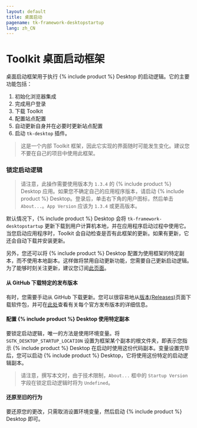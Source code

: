 ```yaml
---
layout: default
title: 桌面启动
pagename: tk-framework-desktopstartup
lang: zh_CN
---
```


# Toolkit 桌面启动框架
桌面启动框架用于执行 {% include product %} Desktop 的启动逻辑。它的主要功能包括：

1. 初始化浏览器集成
2. 完成用户登录
3. 下载 Toolkit
4. 配置站点配置
5. 自动更新自身并在必要时更新站点配置
6. 启动 `tk-desktop` 插件。

> 这是一个内部 Toolkit 框架，因此它实现的界面随时可能发生变化。建议您不要在自己的项目中使用此框架。

### 锁定启动逻辑

> 请注意，此操作需要使用版本为 `1.3.4` 的 {% include product %} Desktop 应用。如果您不确定自己的应用程序版本，请启动 {% include product %} Desktop。登录后，单击右下角的用户图标，然后单击 `About...`。`App Version` 应该为 `1.3.4` 或更高版本。

默认情况下，{% include product %} Desktop 会将 `tk-framework-desktopstartup` 更新下载到用户计算机本地，并在应用程序启动过程中使用它。当您启动应用程序时，Toolkit 会自动检查是否有此框架的更新。如果有更新，它还会自动下载并安装更新。

另外，您还可以将 {% include product %} Desktop 配置为使用框架的特定副本，而不使用本地副本。这样做将禁用自动更新功能，您需要自己更新启动逻辑。为了能够时刻关注更新，建议您订阅[此页面](https://support.shotgunsoftware.com/hc/zh-cn/articles/219040058)。

#### 从 GitHub 下载特定的发布版本

有时，您需要手动从 GitHub 下载更新。您可以很容易地从[版本(Releases)](https://github.com/shotgunsoftware/tk-framework-desktopstartup/releases)页面下载软件包，并可在[此处](https://support.shotgunsoftware.com/hc/en-us/articles/219040058#toc_release_notes)查看有关每个官方发布版本的详细信息。

#### 配置 {% include product %} Desktop 使用特定副本

要锁定启动逻辑，唯一的方法是使用环境变量。将 `SGTK_DESKTOP_STARTUP_LOCATION` 设置为框架某个副本的根文件夹，即表示您指示 {% include product %} Desktop 在启动时使用这份代码副本。变量设置完毕后，您可以启动 {% include product %} Desktop，它将使用这份特定的启动逻辑副本。

> 请注意，撰写本文时，由于技术限制，`About...` 框中的 `Startup Version` 字段在锁定启动逻辑时将为 `Undefined`。

#### 还原至旧的行为

要还原您的更改，只需取消设置环境变量，然后启动 {% include product %} Desktop 即可。
